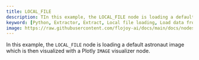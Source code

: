 ```yaml
---
title: LOCAL_FILE
description: TIn this example, the LOCAL_FILE node is loading a default astronaut image which is then visualized with a Plotly IMAGE visualizer node.
keyword: [Python, Extractor, Extract, Local file loading, Load data from local files, Data loading from file system, Flojoy Local File Loader, Python local file handling, Data import from local storage, Local data processing, Python file system loader, Efficient data access, Data loading with Flojoy]
image: https://raw.githubusercontent.com/flojoy-ai/docs/main/docs/nodes/LOADERS/LOCAL_FILE_SYSTEM/LOCAL_FILE/examples/EX1/output.jpeg
---
```


In this example, the `LOCAL_FILE` node is loading a default astronaut image which is then visualized with a Plotly `IMAGE` visualizer node. 